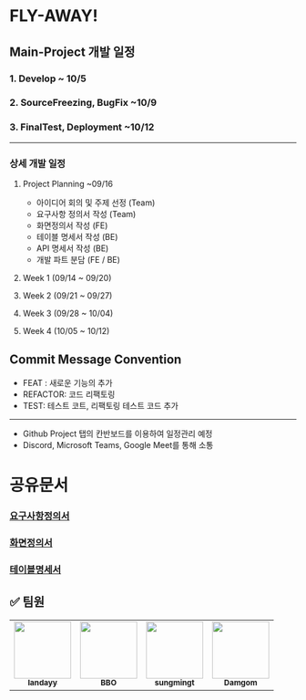 # FLY-AWAY!

## Main-Project 개발 일정
### 1. Develop ~ 10/5  
### 2. SourceFreezing, BugFix ~10/9
### 3. FinalTest, Deployment ~10/12
***
### 상세 개발 일정
1. Project Planning ~09/16

      - 아이디어 회의 및 주제 선정 (Team)
      - 요구사항 정의서 작성 (Team)
      - 화면정의서 작성 (FE)
      - 테이블 명세서 작성 (BE)
      - API 명세서 작성 (BE)
      - 개발 파트 분담 (FE / BE)
      
  2. Week 1 (09/14 ~ 09/20)
  
  3. Week 2 (09/21 ~ 09/27)
  
  4. Week 3 (09/28 ~ 10/04)
  
  5. Week 4 (10/05 ~ 10/12)


## Commit Message Convention
- FEAT : 새로운 기능의 추가
- REFACTOR: 코드 리팩토링
- TEST: 테스트 코트, 리팩토링 테스트 코드 추가

***
- Github Project 탭의 칸반보드를 이용하여 일정관리 예정
- Discord, Microsoft Teams, Google Meet를 통해 소통

# 공유문서
### [요구사항정의서](https://ksackr-my.sharepoint.com/:x:/g/personal/hby2233_ks_ac_kr/Eb-kcbnhEqVKmNezrzqrhEUBgX64yRLw0ksTkqLiQFrsaQ?e=vhm365)
### [화면정의서](https://ksackr-my.sharepoint.com/:w:/g/personal/hby2233_ks_ac_kr/Eb8lxh4HdKxIhm8yWexsA_wBwo8X6R5uzQSAwfFJe4CFCg?e=Uw4VQi)
### [테이블명세서](https://docs.google.com/spreadsheets/d/1g31xPBhDgVgAwEFuHcrMhiMb_Crma9F9YNMw2Pe0d6Q/edit#gid=0)

## ✅ 팀원

  
<table>
  <tr>
     <td align="center"><a href="https://github.com/Iandayy"><img src="https://avatars.githubusercontent.com/u/104152583?v=4?s=100" width="100px;" alt=""/><br /><sub><b>Iandayy</b></sub></a><br /></td>
    <td align="center"><a href="https://github.com/slevme"><img src="https://avatars.githubusercontent.com/u/46449090?v=4?s=100" width="100px;" alt=""/><br /><sub><b>BBO</b></sub></a><br /></td>
    <td align="center"><a href="https://github.com/sungmingt"><img src="https://avatars.githubusercontent.com/u/95558880?v=4?s=100" width="100px;" alt=""/><br /><sub><b>sungmingt</b></sub></a><br /></td>
    <td align="center"><a href="https://github.com/Damgom"><img src="https://avatars.githubusercontent.com/u/104135990?v=4?s=100" width="100px;" alt=""/><br /><sub><b>Damgom</b></sub></a><br /></td>
    
</tr>
</table>
